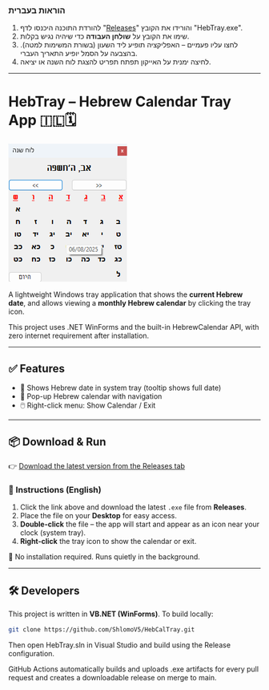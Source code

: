 ### הוראות בעברית

1. להורדת התוכנה היכנסו לדף "[Releases](https://github.com/ShlomoV5/HebCalTray/releases)" והורידו את הקובץ "HebTray.exe".
2. שימו את הקובץ על **שולחן העבודה** כדי שיהיה נגיש בקלות.
3. לחצו עליו פעמיים – האפליקציה תופיע ליד השעון (בשורת המשימות למטה). בהצבעה על הסמל יופיע התאריך העברי.
4. לחיצה ימנית על האייקון תפתח תפריט להצגת לוח השנה או יציאה.

---

# HebTray – Hebrew Calendar Tray App 🇮🇱🗓

![צילום מסך Screenshot](screenshot.png)

A lightweight Windows tray application that shows the **current Hebrew date**, and allows viewing a **monthly Hebrew calendar** by clicking the tray icon.

This project uses .NET WinForms and the built-in HebrewCalendar API, with zero internet requirement after installation.

---

## ✅ Features

- 🕎 Shows Hebrew date in system tray (tooltip shows full date)
- 📅 Pop-up Hebrew calendar with navigation
- 🖱️ Right-click menu: Show Calendar / Exit

---

## 📦 Download & Run

👉 [Download the latest version from the Releases tab](https://github.com/ShlomoV5/HebCalTray/releases)

### 🧠 Instructions (English)

1. Click the link above and download the latest `.exe` file from **Releases**.
2. Place the file on your **Desktop** for easy access.
3. **Double-click** the file – the app will start and appear as an icon near your clock (system tray).
4. **Right-click** the tray icon to show the calendar or exit.

📝 No installation required. Runs quietly in the background.

---


## 🛠 Developers

This project is written in **VB.NET (WinForms)**. To build locally:

```bash
git clone https://github.com/ShlomoV5/HebCalTray.git
```
Then open HebTray.sln in Visual Studio and build using the Release configuration.

GitHub Actions automatically builds and uploads .exe artifacts for every pull request and creates a downloadable release on merge to main.
